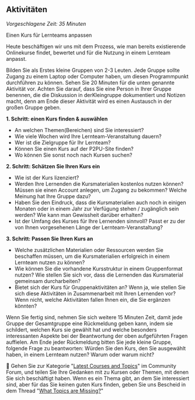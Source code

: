 ## Aktivitäten

_Vorgeschlagene Zeit: 35 Minuten_

Einen Kurs für Lernteams anpassen

Heute beschäftigen wir uns mit dem Prozess, wie man bereits existierende Onlinekurse findet, bewertet und für die Nutzung in einem Lernteam anpasst.

Bilden Sie als Erstes kleine Gruppen von 2-3 Leuten. Jede Gruppe sollte Zugang zu einem Laptop oder Computer haben, um diesen Programmpunkt durchführen zu können. Sehen Sie 20 Minuten für die unten genannte Aktivität vor. Achten Sie darauf, dass Sie eine Person in Ihrer Gruppe benennen, die die Diskussion in derKleingruppe dokumentiert und Notizen macht, denn am Ende dieser Aktivität wird es einen Austausch in der großen Gruppe geben.

**1. Schritt: einen Kurs finden &amp; auswählen**

- An welchen Themen(Bereichen) sind Sie interessiert?
- Wie viele Wochen wird Ihre Lernteam-Veranstaltung dauern?
- Wer ist die Zielgruppe für Ihr Lernteam?
- Können Sie einen Kurs auf der P2PU-Site finden?
- Wo können Sie sonst noch nach Kursen suchen?

**2. Schritt: Schätzen Sie Ihren Kurs ein**

- Wie ist der Kurs lizenziert?
- Werden Ihre Lernenden die Kursmaterialien kostenlos nutzen können? Müssen sie einen Account anlegen, um Zugang zu bekommen? Welche Meinung hat Ihre Gruppe dazu?
- Haben Sie den Eindruck, dass die Kursmaterialien auch noch in einigen Monaten oder in einem Jahr zur Verfügung stehen / zugänglich sein werden? Wie kann man Gewissheit darüber erhalten?
- Ist der Umfang des Kurses für Ihre Lernenden sinnvoll? Passt er zu der von Ihnen vorgesehenen Länge der Lernteam-Veranstaltung?

**3. Schritt: Passen Sie Ihren Kurs an**

- Welche zusätzlichen Materialien oder Ressourcen werden Sie beschaffen müssen, um die Kursmaterialien erfolgreich in einem Lernteam nutzen zu können?
- Wie können Sie die vorhandene Kursstruktur in einem Gruppenformat nutzen? Wie stellen Sie sich vor, dass die Lernenden das Kursmaterial gemeinsam durcharbeiten?
- Bietet sich der Kurs für Gruppenaktivitäten an? Wenn ja, wie stellen Sie sich diese Aktivitäten in Zusammenarbeit mit Ihren Lernenden vor? Wenn nicht, welche Aktivitäten fallen Ihnen ein, die Sie ergänzen könnten?

Wenn Sie fertig sind, nehmen Sie sich weitere 15 Minuten Zeit, damit jede Gruppe der Gesamtgruppe eine Rückmeldung geben kann, indem sie schildert, welchen Kurs sie gewählt hat und welche besonders interessanten Aspekte bei der Beantwortung der oben aufgeführten Fragen auffielen. Am Ende jeder Rückmeldung bitten Sie jede kleine Gruppe, folgende Frage zu beantworten: Würden Sie den Kurs, den Sie ausgewählt haben, in einem Lernteam nutzen? Warum oder warum nicht?

🧶 Gehen Sie zur Kategorie &quot;[Latest Courses and Topics](https://www.p2pu.org/learning-resources)&quot; im Community Forum, und teilen Sie Ihre Gedanken mit zu Kursen oder Themen, mit denen Sie sich beschäftigt haben. Wenn es ein Thema gibt, an dem Sie interessiert sind, aber für das Sie keinen guten Kurs finden, geben Sie uns Bescheid in dem Thread &quot;[What Topics are Missing?](https://community.p2pu.org/t/what-topics-are-missing/2786)&quot;
